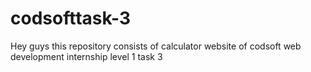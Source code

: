 # codsofttask-3
Hey guys this repository consists of calculator website of codsoft web development internship level 1 task 3

